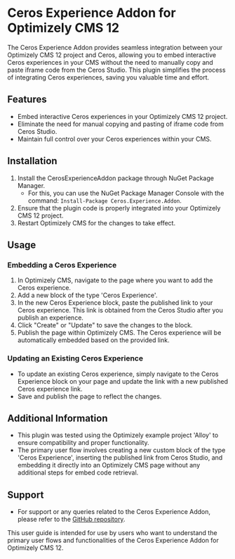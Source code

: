 # Ceros Experience Addon for Optimizely CMS 12

The Ceros Experience Addon provides seamless integration between your Optimizely CMS 12 project and Ceros, allowing you to embed interactive Ceros experiences in your CMS without the need to manually copy and paste iframe code from the Ceros Studio. This plugin simplifies the process of integrating Ceros experiences, saving you valuable time and effort.

## Features

- Embed interactive Ceros experiences in your Optimizely CMS 12 project.
- Eliminate the need for manual copying and pasting of iframe code from Ceros Studio.
- Maintain full control over your Ceros experiences within your CMS.

## Installation

1. Install the CerosExperienceAddon package through NuGet Package Manager.
    - For this, you can use the NuGet Package Manager Console with the command: `Install-Package Ceros.Experience.Addon`.
2. Ensure that the plugin code is properly integrated into your Optimizely CMS 12 project.
3. Restart Optimizely CMS for the changes to take effect.

## Usage

### Embedding a Ceros Experience

1. In Optimizely CMS, navigate to the page where you want to add the Ceros experience.
2. Add a new block of the type 'Ceros Experience'.
3. In the new Ceros Experience block, paste the published link to your Ceros experience. This link is obtained from the Ceros Studio after you publish an experience.
4. Click "Create" or "Update" to save the changes to the block.
5. Publish the page within Optimizely CMS. The Ceros experience will be automatically embedded based on the provided link.

### Updating an Existing Ceros Experience

- To update an existing Ceros experience, simply navigate to the Ceros Experience block on your page and update the link with a new published Ceros experience link.
- Save and publish the page to reflect the changes.

## Additional Information

- This plugin was tested using the Optimizely example project 'Alloy' to ensure compatibility and proper functionality.
- The primary user flow involves creating a new custom block of the type 'Ceros Experience', inserting the published link from Ceros Studio, and embedding it directly into an Optimizely CMS page without any additional steps for embed code retrieval.

## Support

- For support or any queries related to the Ceros Experience Addon, please refer to the [GitHub repository](https://github.com/ceros/ceros-optimizely-cms-plugin).

This user guide is intended for use by users who want to understand the primary user flows and functionalities of the Ceros Experience Addon for Optimizely CMS 12.
